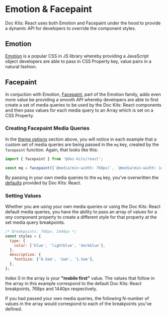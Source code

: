 # Emotion & Facepaint

Doc Kits: React uses both Emotion and Facepaint under the hood to provide a dynamic API for developers to override the component styles.

## Emotion

[Emotion](https://emotion.sh/) is a popular CSS in JS library whereby providing a JavaScript object developers are able to pass in CSS Property key, value pairs in a natural fashion.

## Facepaint

In conjuction with Emotion, [Facepaint](https://github.com/emotion-js/facepaint), part of the Emotion family, adds even more value be providing a smooth API whereby developers are able to first create a set of media queries to be used by the Doc Kits: React components and then pass values for each media query to an Array which is set on a CSS Property.

### Creating Facepaint Media Queries

In the [theme options](#theme-options) section above, you will notice in each example that a custom set of media queries are being passed in the `mq` key, created by the `facepaint` function. Again, that looks like this:

```js
import { facepaint } from '@doc-kits/react';

const mq = facepaint([`@media(min-width: 768px)`, `@media(min-width: 1440px)`]);
```

By passing in your own media queries to the `mq` key, you've overwritten the [defaults](https://github.com/doc-kits/react/blob/master/src/toolkit/theme.ts) provided by Doc Kits: React.

### Setting Values

Whether you are using your own media queries or using the Doc Kits: React default media queries, you have the ability to pass an array of values for a _any_ component property to create a different style for that property at the set media query breakpoints.

```js
/* Breakpoints: 768px, 1440px */
const styles = {
  type: {
    color: ['blue', 'lightblue', 'darkblue'],
  },
  description: {
    fontSize: ['0.5em', '1em', '1.5em'],
  },
};
```

Index 0 in the array is your **"mobile first"** value. The values that follow in the array in this example correspond to the default Doc Kits: React breakpoints, 768px and 1440px respectively.

If you had passed your own media queries, the following N-number of values in the array would correspond to each of the breakpoints you've defined.

